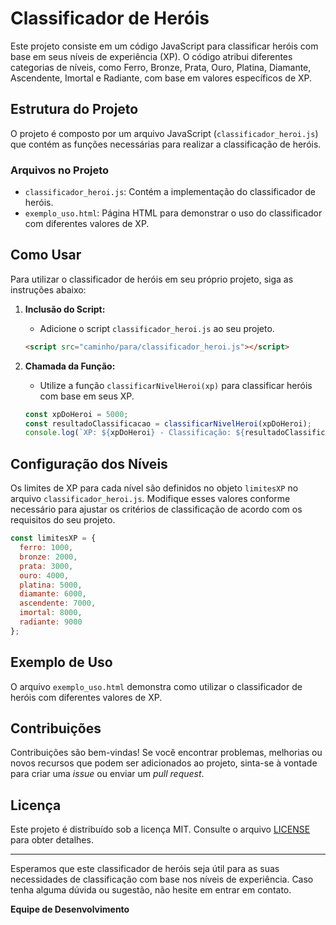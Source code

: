 # Classificador de Heróis

Este projeto consiste em um código JavaScript para classificar heróis com base em seus níveis de experiência (XP). O código atribui diferentes categorias de níveis, como Ferro, Bronze, Prata, Ouro, Platina, Diamante, Ascendente, Imortal e Radiante, com base em valores específicos de XP.

## Estrutura do Projeto

O projeto é composto por um arquivo JavaScript (`classificador_heroi.js`) que contém as funções necessárias para realizar a classificação de heróis.

### Arquivos no Projeto

- `classificador_heroi.js`: Contém a implementação do classificador de heróis.
- `exemplo_uso.html`: Página HTML para demonstrar o uso do classificador com diferentes valores de XP.

## Como Usar

Para utilizar o classificador de heróis em seu próprio projeto, siga as instruções abaixo:

1. **Inclusão do Script:**
   - Adicione o script `classificador_heroi.js` ao seu projeto.

   ```html
   <script src="caminho/para/classificador_heroi.js"></script>
   ```

2. **Chamada da Função:**
   - Utilize a função `classificarNivelHeroi(xp)` para classificar heróis com base em seus XP.

   ```javascript
   const xpDoHeroi = 5000;
   const resultadoClassificacao = classificarNivelHeroi(xpDoHeroi);
   console.log(`XP: ${xpDoHeroi} - Classificação: ${resultadoClassificacao}`);
   ```

## Configuração dos Níveis

Os limites de XP para cada nível são definidos no objeto `limitesXP` no arquivo `classificador_heroi.js`. Modifique esses valores conforme necessário para ajustar os critérios de classificação de acordo com os requisitos do seu projeto.

```javascript
const limitesXP = {
  ferro: 1000,
  bronze: 2000,
  prata: 3000,
  ouro: 4000,
  platina: 5000,
  diamante: 6000,
  ascendente: 7000,
  imortal: 8000,
  radiante: 9000
};
```

## Exemplo de Uso

O arquivo `exemplo_uso.html` demonstra como utilizar o classificador de heróis com diferentes valores de XP.

## Contribuições

Contribuições são bem-vindas! Se você encontrar problemas, melhorias ou novos recursos que podem ser adicionados ao projeto, sinta-se à vontade para criar uma _issue_ ou enviar um _pull request_.

## Licença

Este projeto é distribuído sob a licença MIT. Consulte o arquivo [LICENSE](LICENSE) para obter detalhes.

---

Esperamos que este classificador de heróis seja útil para as suas necessidades de classificação com base nos níveis de experiência. Caso tenha alguma dúvida ou sugestão, não hesite em entrar em contato.

**Equipe de Desenvolvimento**
